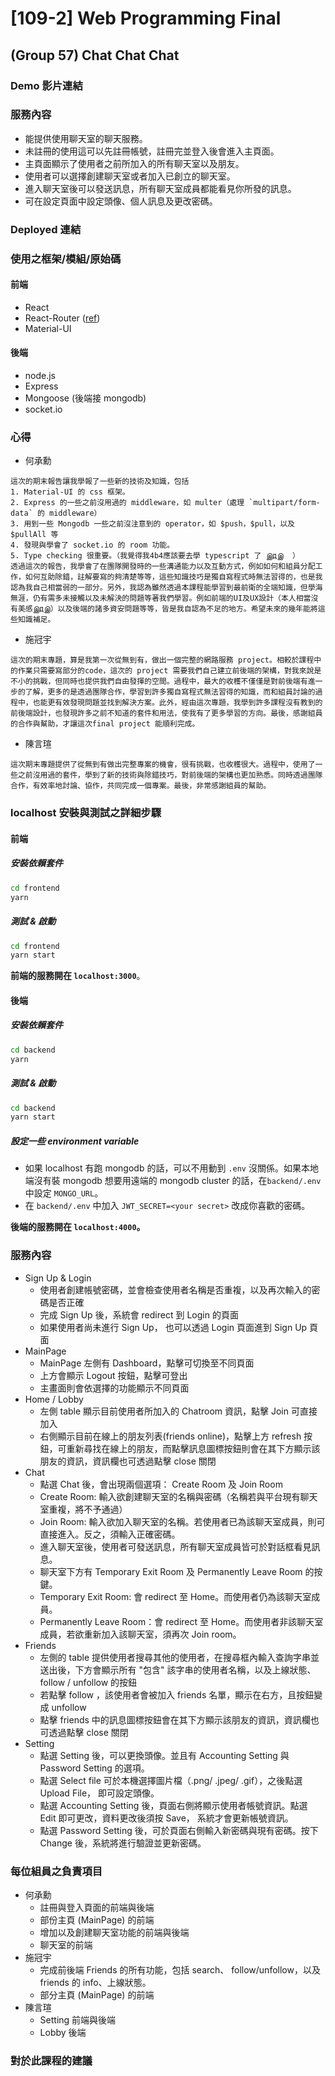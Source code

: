 # [109-2] Web Programming Final
## (Group 57) Chat Chat Chat

### Demo 影片連結

### 服務內容

* 能提供使用聊天室的聊天服務。
* 未註冊的使用這可以先註冊帳號，註冊完並登入後會進入主頁面。
* 主頁面顯示了使用者之前所加入的所有聊天室以及朋友。
* 使用者可以選擇創建聊天室或者加入已創立的聊天室。
* 進入聊天室後可以發送訊息，所有聊天室成員都能看見你所發的訊息。
* 可在設定頁面中設定頭像、個人訊息及更改密碼。

### Deployed 連結


### 使用之框架/模組/原始碼

#### 前端
* React
* React-Router ([ref](https://reactrouter.com/))
* Material-UI

#### 後端
* node.js
* Express
* Mongoose (後端接 mongodb)
* socket.io

### 心得

* 何承勳

```
這次的期末報告讓我學報了一些新的技術及知識，包括
1. Material-UI 的 css 框架。
2. Express 的一些之前沒用過的 middleware，如 multer（處理 `multipart/form-data` 的 middleware）
3. 用到一些 Mongodb 一些之前沒注意到的 operator，如 $push，$pull，以及 $pullAll 等
4. 發現與學會了 socket.io 的 room 功能。
5. Type checking 很重要。（我覺得我4b4應該要去學 typescript 了 இдஇ  ）
透過這次的報告，我學會了在團隊開發時的一些溝通能力以及互動方式，例如如何和組員分配工作，如何互助除錯，註解要寫的夠清楚等等，這些知識技巧是獨自寫程式時無法習得的，也是我認為我自己相當弱的一部分。另外，我認為雖然透過本課程能學習到最前衛的全端知識，但學海無涯，仍有需多未接觸以及未解決的問題等著我們學習。例如前端的UI及UX設計（本人相當沒有美感இдஇ）以及後端的諸多資安問題等等，皆是我自認為不足的地方。希望未來的幾年能將這些知識補足。
```

* 施冠宇

```
這次的期末專題，算是我第一次從無到有，做出一個完整的網路服務 project。相較於課程中的作業只需要寫部分的code，這次的 project 需要我們自己建立前後端的架構，對我來說是不小的挑戰，但同時也提供我們自由發揮的空間。過程中，最大的收穫不僅僅是對前後端有進一步的了解，更多的是透過團隊合作，學習到許多獨自寫程式無法習得的知識，而和組員討論的過程中，也能更有效發現問題並找到解決方案。此外，經由這次專題，我學到許多課程沒有教到的前後端設計，也發現許多之前不知道的套件和用法，使我有了更多學習的方向。最後，感謝組員的合作與幫助，才讓這次final project 能順利完成。
```

* 陳言瑄
```
這次期末專題提供了從無到有做出完整專案的機會，很有挑戰，也收穫很大。過程中，使用了一些之前沒用過的套件，學到了新的技術與除錯技巧，對前後端的架構也更加熟悉。同時透過團隊合作，有效率地討論、協作，共同完成一個專案。最後，非常感謝組員的幫助。
```


### localhost 安裝與測試之詳細步驟
#### 前端

##### 安裝依賴套件
```bash
cd frontend
yarn
```

##### 測試 & 啟動
```bash
cd frontend
yarn start
```

**前端的服務開在 `localhost:3000`**。

#### 後端

##### 安裝依賴套件
```bash
cd backend
yarn
```
##### 測試 & 啟動
```bash
cd backend
yarn start
```

##### 設定一些 environment variable
* 如果 localhost 有跑 mongodb 的話，可以不用動到 `.env` 沒關係。如果本地端沒有裝 mongodb 想要用遠端的 mongodb cluster 的話，在`backend/.env` 中設定 `MONGO_URL`。
* 在 `backend/.env` 中加入 `JWT_SECRET=<your secret>` 改成你喜歡的密碼。

**後端的服務開在 `localhost:4000`。**

### 服務內容
* Sign Up & Login
    * 使用者創建帳號密碼，並會檢查使用者名稱是否重複，以及再次輸入的密碼是否正確
    * 完成 Sign Up 後，系統會 redirect 到 Login 的頁面
    * 如果使用者尚未進行 Sign Up， 也可以透過 Login 頁面進到 Sign Up 頁面
* MainPage
    * MainPage 左側有 Dashboard，點擊可切換至不同頁面
    * 上方會顯示 Logout 按鈕，點擊可登出
    * 主畫面則會依選擇的功能顯示不同頁面
* Home / Lobby
    * 左側 table 顯示目前使用者所加入的 Chatroom 資訊，點擊 Join 可直接加入
    * 右側顯示目前在線上的朋友列表(friends online)，點擊上方 refresh 按鈕，可重新尋找在線上的朋友，而點擊訊息圖標按鈕則會在其下方顯示該朋友的資訊，資訊欄也可透過點擊 close 關閉
* Chat
    * 點選 Chat 後，會出現兩個選項： Create Room 及 Join Room
    * Create Room: 輸入欲創建聊天室的名稱與密碼（名稱若與平台現有聊天室重複，將不予通過）
    * Join  Room: 輸入欲加入聊天室的名稱。若使用者已為該聊天室成員，則可直接進入。反之，須輸入正確密碼。
    * 進入聊天室後，使用者可發送訊息，所有聊天室成員皆可於對話框看見訊息。
    * 聊天室下方有 Temporary Exit Room 及 Permanently Leave Room 的按鍵。
    * Temporary Exit Room: 會 redirect 至 Home。而使用者仍為該聊天室成員。
    * Permanently Leave Room：會 redirect 至 Home。而使用者非該聊天室成員，若欲重新加入該聊天室，須再次 Join room。
* Friends
    * 左側的 table 提供使用者搜尋其他的使用者，在搜尋框內輸入查詢字串並送出後，下方會顯示所有 "包含" 該字串的使用者名稱，以及上線狀態、follow / unfollow 的按鈕
    * 若點擊 follow ，該使用者會被加入 friends 名單，顯示在右方，且按鈕變成 unfollow
    * 點擊 friends 中的訊息圖標按鈕會在其下方顯示該朋友的資訊，資訊欄也可透過點擊 close 關閉
* Setting
    * 點選 Setting 後，可以更換頭像。並且有 Accounting Setting 與 Password Setting 的選項。
    * 點選 Select file 可於本機選擇圖片檔（.png/ .jpeg/ .gif），之後點選 Upload File， 即可設定頭像。
    * 點選 Accounting Setting 後，頁面右側將顯示使用者帳號資訊。點選 Edit 即可更改，資料更改後須按 Save， 系統才會更新帳號資訊。
    * 點選 Password Setting 後，可於頁面右側輸入新密碼與現有密碼。按下 Change 後，系統將進行驗證並更新密碼。

### 每位組員之負責項目

* 何承勳
    * 註冊與登入頁面的前端與後端
    * 部份主頁 (MainPage) 的前端
    * 增加以及創建聊天室功能的前端與後端
    * 聊天室的前端
* 施冠宇
    * 完成前後端 Friends 的所有功能，包括 search、 follow/unfollow，以及 friends 的 info、上線狀態。
    * 部分主頁 (MainPage) 的前端
* 陳言瑄
    * Setting 前端與後端
    * Lobby 後端

### 對於此課程的建議

